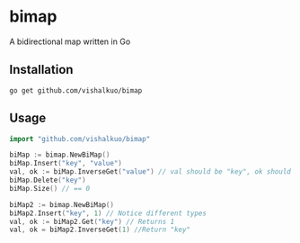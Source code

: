 # bimap
A bidirectional map written in Go

## Installation
```
go get github.com/vishalkuo/bimap
```

## Usage
```go
import "github.com/vishalkuo/bimap"

biMap := bimap.NewBiMap()
biMap.Insert("key", "value")
val, ok := biMap.InverseGet("value") // val should be "key", ok should be true
biMap.Delete("key")
biMap.Size() // == 0

biMap2 := bimap.NewBiMap()
biMap2.Insert("key", 1) // Notice different types
val, ok := biMap2.Get("key") // Returns 1
val, ok = biMap2.InverseGet(1) //Return "key"
```
